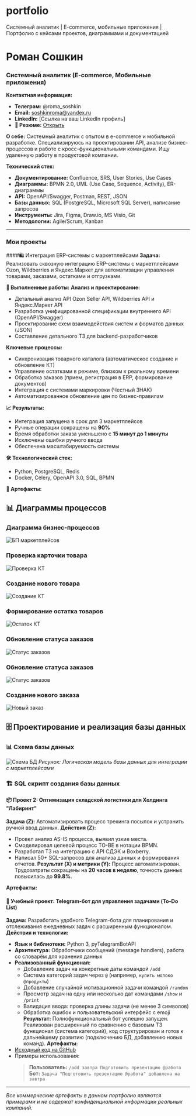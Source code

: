 # portfolio
Системный аналитик | E-commerce, мобильные приложения | Портфолио с кейсами проектов, диаграммами и документацией

# Роман Сошкин
### Системный аналитик (E-commerce, Мобильные приложения)

**Контактная информация:**
*   **Телеграм:** @roma_soshkin
*   **Email:** soshkinroma@yandex.ru
*   **LinkedIn:** [Ссылка на ваш LinkedIn профиль]
*   **📄 Резюме:** [Открыть](https://docs.google.com/document/d/1rjzEOZNdKjBZQS_40rbIu5MqbQ0uENLzFaW_j2jpy08/edit?usp=sharing)

**О себе:**
Системный аналитик с опытом в e-commerce и мобильной разработке. Специализируюсь на проектировании API, анализе бизнес-процессов и работе с кросс-функциональными командами. Ищу удаленную работу в продуктовой компании.

**Технический стек:**
*   **Документирование:** Confluence, SRS, User Stories, Use Cases
*   **Диаграммы:** BPMN 2.0, UML (Use Case, Sequence, Activity), ER-диаграммы
*   **API:** OpenAPI/Swagger, Postman, REST, JSON
*   **Базы данных:** SQL (PostgreSQL, Microsoft SQL Server), написание запросов
*   **Инструменты:** Jira, Figma, Draw.io, MS Visio, Git
*   **Методологии:** Agile/Scrum, Kanban

---

### Мои проекты

####🛍️ Интеграция ERP-системы с маркетплейсами
**Задача:** Реализовать сквозную интеграцию ERP-системы с маркетплейсами Ozon, Wildberries и Яндекс.Маркет для автоматизации управления товарами, заказами, остатками и отгрузками.

**🔧 Выполненные работы:**
**Анализ и проектирование:**
- Детальный анализ API Ozon Seller API, Wildberries API и Яндекс.Маркет API
- Разработка унифицированной спецификации внутреннего API (OpenAPI/Swagger)
- Проектирование схем взаимодействия систем и форматов данных (JSON)
- Составление детального ТЗ для backend-разработчиков

**Ключевые процессы:**
- Синхронизация товарного каталога (автоматическое создание и обновление КТ)
- Управление остатками в режиме, близком к реальному времени
- Обработка заказов (прием, регистрация в ERP, формирование документов)
- Интеграция с системами маркировки (Честный ЗНАК)
- Автоматизированное обновление цен по бизнес-правилам

**📈 Результаты:**
- Интеграция запущена в срок для 3 маркетплейсов
- Ручные операции сокращены на **90%**
- Время обработки заказа уменьшено с **15 минут до 1 минуты**
- Исключены ошибки ручного ввода
- Обеспечена масштабируемость системы

**🛠 Технологический стек:**
- Python, PostgreSQL, Redis
- Docker, Celery, OpenAPI 3.0, SQL, BPMN

**📎 Артефакты:**
## 📊 Диаграммы процессов

### Диаграмма бизнес-процессов
![БП маркетплейсов](/docs/diagrams/Диаграмма%20БП%20МП.png)

### Проверка карточки товара 
![Проверка КТ](/docs/diagrams/Проверка%20КТ.png)

### Создание нового товара
![Создание КТ](/docs/diagrams/Создание%20нового%20артикула.png)

### Формирование остатка товаров
![Остаток КТ](/docs/diagrams/Формирование%20остатка.png)

### Обновление статуса заказов
![Статус заказов](/docs/diagrams/Обновление%20статуса%20заказов.png)

### Обновление статуса заказов
![Статус заказов](/docs/diagrams/Обновление%20статуса%20заказов.png)

### Создание нового заказа
![Новый заказ](/docs/diagrams/Создание%20нового%20заказа.png)

## 🗄️ Проектирование и реализация базы данных

### 📊 Схема базы данных

![Схема БД](/docs/diagrams/database-schema.png)
*Рисунок: Логическая модель базы данных для интеграции с маркетплейсами*

### 🏗️ SQL скрипт создания базы данных


#### 📦 Проект 2: Оптимизация складской логистики для Холдинга "Лабиринт"
**Задача (Z):** Автоматизировать процесс трекинга посылок и устранить ручной ввод данных.
**Действия (Z):**
*   Провел анализ AS-IS процесса, выявил узкие места.
*   Смоделировал целевой процесс TO-BE в нотации BPMN.
*   Разработал ТЗ на интеграцию с API СДЭК и Boxberry.
*   Написал 50+ SQL-запросов для анализа данных и формирования отчетов.
**Результат (X) и метрики (Y):** Процесс автоматизирован. Трудозатраты сокращены на **20 часов в неделю**, точность данных повысилась до **99.8%**.

**Артефакты:**


#### 🤖 Учебный проект: Telegram-бот для управления задачами (To-Do List)
**Задача:** Разработать удобного Telegram-бота для планирования и отслеживания ежедневных задач с расширенным функционалом.
**Действия и технологии:**
*   **Язык и библиотеки:** Python 3, pyTelegramBotAPI
*   **Архитектура:** Обработчики сообщений (message handlers), работа со словарём для хранения данных
*   **Реализованный функционал:**
    *   Добавление задач на конкретные даты командой `/add`
    *   Система категорий задач через `@` (например, `купить молоко @продукты`)
    *   Добавление случайной мотивационной задачи командой `/random`
    *   Просмотр задач на одну или несколько дат командами `/show` и `/print`
    *   Валидация ввода: проверка длины задачи (не менее 3 символов)
    *   Обработка ошибок и пользовательский интерфейс с emoji
**Результат:** Полнофункциональный бот успешно запущен. Реализован расширенный по сравнению с базовым ТЗ функционал (система категорий), код структурирован и готов к дальнейшему развитию (подключению БД, добавлению новых команд).
**Артефакты:**
*   [Исходный код на GitHub](https://github.com/RomaSoshkin/todo-telegram-bot)
*   Примеры использования:
    > **Пользователь:** `/add завтра Подготовить презентацию @работа`  
    > **Бот:** `Задача "Подготовить презентацию @работа" добавлена на завтра`

---
*Все коммерческие артефакты в данном портфолио являются примерами и не содержат конфиденциальной информации реальных компаний.*
